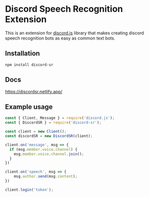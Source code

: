 # Discord Speech Recognition Extension

This is an extension for [discord.js](https://discord.js.org) library that makes creating discord speech recognition bots as easy as common text bots.

## Installation

`npm install discord-sr`

## Docs

<https://discordsr.netlify.app/>

## Example usage

```javascript
const { Client, Message } = require('discord.js');
const { DiscordSR } = require('discord-sr');

const client = new Client();
const discordSR = new DiscordSR(client);

client.on('message', msg => {
  if (msg.member.voice.channel) {
    msg.member.voice.channel.join();
  }
})

client.on('speech', msg => {
    msg.author.send(msg.content);
})

client.login('token');
```
